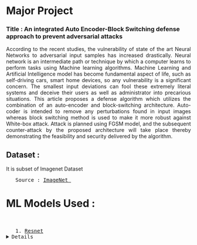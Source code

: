 # Major Project

<h3> Title : An integrated Auto Encoder-Block Switching defense approach to prevent adversarial attacks </h3>
<p align="justify"> According to the recent studies, the vulnerability of state of the art Neural Networks to adversarial input samples has increased drastically. Neural network is an intermediate path or technique by which a computer learns to perform tasks using Machine learning algorithms. Machine Learning and Artificial Intelligence model has become fundamental aspect of life, such as self-driving cars, smart home devices, so any vulnerability is a significant concern. The smallest input deviations can fool these extremely literal systems and deceive their users as well as administrator into precarious situations. This article proposes a defense algorithm which utilizes the combination of an auto-encoder and block-switching architecture. Auto-coder is intended to remove any perturbations found in input images whereas block switching method is used to make it more robust against White-box attack. Attack is planned using FGSM model, and the subsequent counter-attack by the proposed architecture will take place thereby demonstrating the feasibility and security delivered by the algorithm.</p>

<h2> Dataset :</h2> It is subset of Imagenet Dataset<br>
<pre>   Source : <a href="https://imagenet.stanford.edu/" >ImageNet </a></pre>

# ML Models Used :
<br>
<pre>   1. <a href="https://www.tensorflow.org/api_docs/python/tf/keras/applications/resnet">Resnet</a>
<details>
  <img src="Dataset/1.jpg" name="1.jpg">
  <img src="Dataset/45.jpg" name="45.jpg">
  <img src="Dataset/53.jpg" name="53.jpg">
<img src="Dataset/10.jpg" name="10.jpg">
</details>
